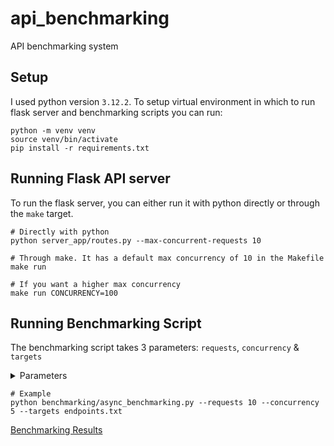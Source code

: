 # api_benchmarking
API benchmarking system

## Setup

I used python version `3.12.2`. To setup virtual environment in which to run flask server and benchmarking scripts you can run:

```
python -m venv venv
source venv/bin/activate 
pip install -r requirements.txt
```

## Running Flask API server

To run the flask server, you can either run it with python directly or through the `make` target.

```
# Directly with python
python server_app/routes.py --max-concurrent-requests 10

# Through make. It has a default max concurrency of 10 in the Makefile
make run

# If you want a higher max concurrency
make run CONCURRENCY=100
```

## Running Benchmarking Script

The benchmarking script takes 3 parameters: `requests`, `concurrency` & `targets`

<details>
<summary>Parameters</summary>

| Parameter | Type Type | Default | Description |
| --- | --- | ---- | --- |
| `requests` | `int` | 10 | Total number of requests to execute |
| `concurrency` | `int` | 5 | Maximum number of parallel requests allowed |
| `targets` | `string` | `endpoints.txt` | Path to the file containing endpoints to randomly hit |
</details>

```
# Example
python benchmarking/async_benchmarking.py --requests 10 --concurrency 5 --targets endpoints.txt
```

[Benchmarking Results](docs/Results.md)
